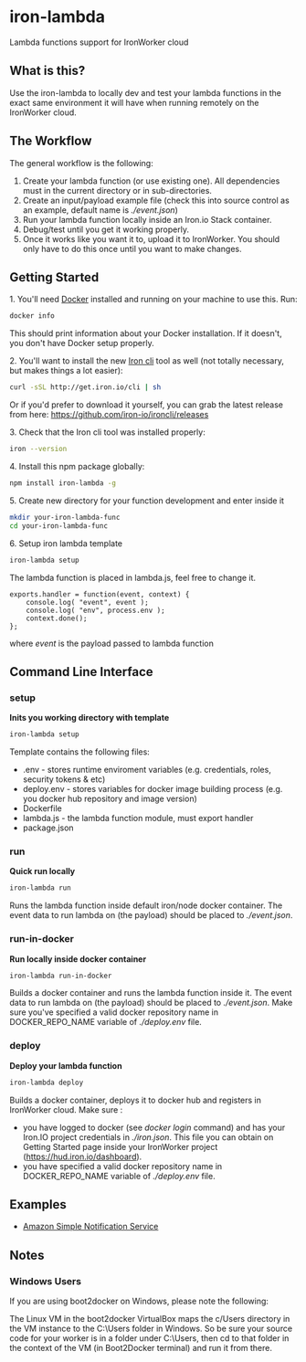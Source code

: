 # iron-lambda
Lambda functions support for IronWorker cloud

## What is this?

Use the iron-lambda to locally dev and test your lambda functions in the exact same environment it will
have when running remotely on the IronWorker cloud.

## The Workflow

The general workflow is the following:

1. Create your lambda function (or use existing one). All dependencies must in the current directory or in sub-directories.
2. Create an input/payload example file (check this into source control as an example, default name is _./event.json_)
3. Run your lambda function locally inside an Iron.io Stack container.
4. Debug/test until you get it working properly.
4. Once it works like you want it to, upload it to IronWorker. You should only have to do this once until you want to make changes.

## Getting Started

1\. You'll need [Docker](http://docker.com) installed and running on your machine to use this. Run:

```sh
docker info
```

This should print information about your Docker installation. If it doesn't, you don't have Docker setup properly.

2\. You'll want to install the new [Iron cli](https://github.com/iron-io/ironcli) tool as well (not totally necessary, but makes things a lot easier):
```sh
curl -sSL http://get.iron.io/cli | sh
```

Or if you'd prefer to download it yourself, you can grab the latest release from here: https://github.com/iron-io/ironcli/releases

3\. Check that the Iron cli tool was installed properly:
```sh
iron --version
```

4\. Install this npm package globally:
```sh
npm install iron-lambda -g
```
5\. Create new directory for your function development and enter inside it
```sh
mkdir your-iron-lambda-func
cd your-iron-lambda-func
```

6\. Setup iron lambda template
```sh
iron-lambda setup
```
The lambda function is placed in lambda.js, feel free to change it.

```node
exports.handler = function(event, context) {
    console.log( "event", event );
    console.log( "env", process.env );
    context.done();
};
```
where _event_ is the payload passed to lambda function

## Command Line Interface

### setup
**Inits you working directory with template**
```sh
iron-lambda setup
```
Template contains the following files:
* .env - stores runtime enviroment variables (e.g. credentials, roles, security tokens & etc)
* deploy.env - stores variables for docker image building process (e.g. you docker hub repository and image version)
* Dockerfile
* lambda.js - the lambda function module, must export handler
* package.json

### run
**Quick run locally**
```sh
iron-lambda run
```
Runs the lambda function inside default iron/node docker container.
The event data to run lambda on (the payload) should be placed to _./event.json_.

### run-in-docker
**Run locally inside docker container**
```sh
iron-lambda run-in-docker
```
Builds a docker container and runs the lambda function inside it.
The event data to run lambda on (the payload) should be placed to _./event.json_.
Make sure you've specified a valid docker repository name in DOCKER_REPO_NAME variable of _./deploy.env_ file.

### deploy
**Deploy your lambda function**
```sh
iron-lambda deploy
```
Builds a docker container, deploys it to docker hub and registers in IronWorker cloud.
Make sure :
* you have logged to docker (see _docker login_ command) and has your Iron.IO project credentials in _./iron.json_.
This file you can obtain on Getting Started page inside your IronWorker project (https://hud.iron.io/dashboard).
* you have specified a valid docker repository name in DOCKER_REPO_NAME variable of _./deploy.env_ file.

## Examples

* [Amazon Simple Notification Service](./examples/sns/README.md)

## Notes
### Windows Users

If you are using boot2docker on Windows, please note the following:

The Linux VM in the boot2docker VirtualBox maps the c/Users directory in the VM instance to the C:\Users folder in Windows. So be sure your source code for your worker is in a folder under C:\Users, then cd to that folder in the context of the VM (in Boot2Docker terminal) and run it from there.
